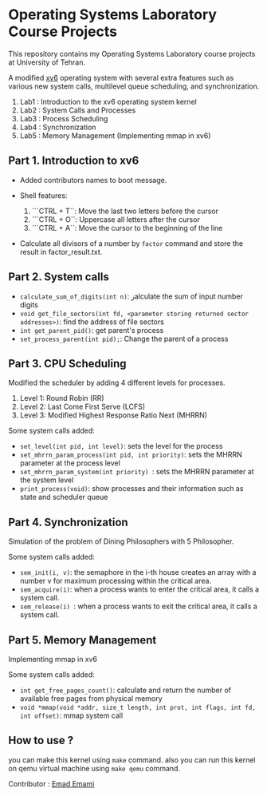 # Operating Systems Laboratory Course Projects

This repository contains my Operating Systems Laboratory course projects at University of Tehran.

A modified [xv6](https://github.com/mit-pdos/xv6-public) operating system with several extra features such as various new system calls, multilevel queue scheduling, and synchronization.

1. Lab1 : Introduction to the xv6 operating system kernel
2. Lab2 : System Calls and Processes
3. Lab3 : Process Scheduling
4. Lab4 : Synchronization
5. Lab5 : Memory Management (Implementing mmap in xv6) 

## Part 1. Introduction to xv6

* Added contributors names to boot message.
* Shell features:

    1. ```CTRL + T``: Move the last two letters before the cursor
    2. ```CTRL + O``: Uppercase all letters after the cursor
    3. ```CTRL + A``: Move the cursor to the beginning of the line

* Calculate all divisors of a number by ```factor``` command and store the result in factor_result.txt.

## Part 2. System calls
* ```calculate_sum_of_digits(int n)```: زalculate the sum of input number digits
* ```void get_file_sectors(int fd, <parameter storing returned sector addresses>)```: find the address of file sectors
* ```int get_parent_pid()```: get parent's process
* ```set_process_parent(int pid);```: Change the parent of a process

## Part 3. CPU Scheduling
Modified the scheduler by adding 4 different levels for processes. 

1. Level 1: Round Robin (RR)
2. Level 2: Last Come First Serve (LCFS)
3. Level 3: Modified Highest Response Ratio Next (MHRRN)

Some system calls added: 
* ```set_level(int pid, int level)```: sets the level for the process
* ```set_mhrrn_param_process(int pid, int priority)```: sets the MHRRN parameter at the process level
* ```set_mhrrn_param_system(int priority) ```: sets the MHRRN parameter at the system level
* ```print_process(void)```: show processes and their information such as state and scheduler queue

## Part 4. Synchronization
Simulation of the problem of Dining Philosophers with 5 Philosopher.

Some system calls added: 
* ```sem_init(i, v)```: the semaphore in the i-th house creates an array with a number v for maximum processing within the critical area.
* ```sem_acquire(i)```: when a process wants to enter the critical area, it calls a system call.
* ```sem_release(i) ```: when a process wants to exit the critical area, it calls a system call.

## Part 5. Memory Management 
Implementing mmap in xv6

Some system calls added: 
* ```int get_free_pages_count()```: calculate and return the number of available free pages from physical memory
* ```void *mmap(void *addr, size_t length, int prot, int flags, int fd, int offset)```: mmap system call

## How to use ? 
you can make this kernel using `make` command.
also you can run this kernel on qemu virtual machine using `make qemu` command.

Contributor : [Emad Emami](https://github.com/emad008)
